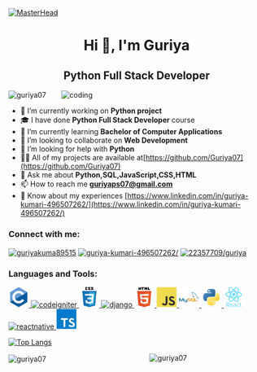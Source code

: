 [![MasterHead](https://repository-images.githubusercontent.com/588181932/e36ec678-7984-4cdd-8e4c-a3932772ff8e)](https://github.com/Guriya07)
<h1 align="center">Hi 👋, I'm Guriya</h1>
<h2 align="center">Python Full Stack Developer</h2>
<img align="right" alt="coding" width="400" src="https://user-images.githubusercontent.com/59734313/157189039-c09b3e38-9f42-42c0-ab54-14f1574190a7.gif">

<p align="left"> <img src="https://komarev.com/ghpvc/?username=guriya07&label=Profile%20views&color=0e75b6&style=flat" alt="guriya07" /> </p>

- 🔭 I’m currently working on **Python project**
- 🎓 I have done **Python Full Stack Developer** course
- 🌱 I’m currently learning **Bachelor of Computer Applications**
- 👯 I’m looking to collaborate on **Web Development**
- 🤝 I’m looking for help with **Python**
- 👨‍💻 All of my projects are available at[https://github.com/Guriya07](https://github.com/Guriya07)
- 💬 Ask me about **Python,SQL,JavaScript,CSS,HTML**
- 📫 How to reach me **guriyaps07@gmail.com**
- 📄 Know about my experiences [https://www.linkedin.com/in/guriya-kumari-496507262/](https://www.linkedin.com/in/guriya-kumari-496507262/)
<h3 align="left">Connect with me:</h3>
<p align="left">
<a href="https://twitter.com/guriyakuma89515" target="blank"><img align="center" src="https://raw.githubusercontent.com/rahuldkjain/github-profile-readme-generator/master/src/images/icons/Social/twitter.svg" alt="guriyakuma89515" height="30" width="40" /></a>
<a href="https://linkedin.com/in/guriya-kumari-496507262/" target="blank"><img align="center" src="https://raw.githubusercontent.com/rahuldkjain/github-profile-readme-generator/master/src/images/icons/Social/linked-in-alt.svg" alt="guriya-kumari-496507262/" height="30" width="40" /></a>
<a href="https://stackoverflow.com/users/22357709/guriya" target="blank"><img align="center" src="https://raw.githubusercontent.com/rahuldkjain/github-profile-readme-generator/master/src/images/icons/Social/stack-overflow.svg" alt="22357709/guriya" height="30" width="40" /></a>
</p>


<h3 align="left">Languages and Tools:</h3>
<p align="left"> <a href="https://www.cprogramming.com/" target="_blank" rel="noreferrer"> <img src="https://raw.githubusercontent.com/devicons/devicon/master/icons/c/c-original.svg" alt="c" width="40" height="40"/> </a> <a href="https://codeigniter.com" target="_blank" rel="noreferrer"> <img src="https://cdn.worldvectorlogo.com/logos/codeigniter.svg" alt="codeigniter" width="40" height="40"/> </a> <a href="https://www.w3schools.com/css/" target="_blank" rel="noreferrer"> <img src="https://raw.githubusercontent.com/devicons/devicon/master/icons/css3/css3-original-wordmark.svg" alt="css3" width="40" height="40"/> </a> <a href="https://www.djangoproject.com/" target="_blank" rel="noreferrer"> <img src="https://cdn.worldvectorlogo.com/logos/django.svg" alt="django" width="40" height="40"/> </a> <a href="https://www.w3.org/html/" target="_blank" rel="noreferrer"> <img src="https://raw.githubusercontent.com/devicons/devicon/master/icons/html5/html5-original-wordmark.svg" alt="html5" width="40" height="40"/> </a> <a href="https://developer.mozilla.org/en-US/docs/Web/JavaScript" target="_blank" rel="noreferrer"> <img src="https://raw.githubusercontent.com/devicons/devicon/master/icons/javascript/javascript-original.svg" alt="javascript" width="40" height="40"/> </a> <a href="https://www.mysql.com/" target="_blank" rel="noreferrer"> <img src="https://raw.githubusercontent.com/devicons/devicon/master/icons/mysql/mysql-original-wordmark.svg" alt="mysql" width="40" height="40"/> </a> <a href="https://www.python.org" target="_blank" rel="noreferrer"> <img src="https://raw.githubusercontent.com/devicons/devicon/master/icons/python/python-original.svg" alt="python" width="40" height="40"/> </a> <a href="https://reactjs.org/" target="_blank" rel="noreferrer"> <img src="https://raw.githubusercontent.com/devicons/devicon/master/icons/react/react-original-wordmark.svg" alt="react" width="40" height="40"/> </a> <a href="https://reactnative.dev/" target="_blank" rel="noreferrer"> <img src="https://reactnative.dev/img/header_logo.svg" alt="reactnative" width="40" height="40"/> </a> <a href="https://www.typescriptlang.org/" target="_blank" rel="noreferrer"> <img src="https://raw.githubusercontent.com/devicons/devicon/master/icons/typescript/typescript-original.svg" alt="typescript" width="40" height="40"/> </a> </p>



[![Top Langs](https://github-readme-stats.vercel.app/api/top-langs/?username=guriya07&theme=radical&layout=compact )](https://github.com/guriya07/github-readme-stats)

<p><img  align="right" width="45%" src="https://github-readme-stats.vercel.app/api?username=guriya07&show_icons=false&theme=radical&locale=en" alt="guriya07" /></p>

<p><img align="center" width="48%" src="https://github-readme-streak-stats.herokuapp.com/?user=guriya07&show_icons=false&show_icons=true&theme=radical" alt="guriya07" /></p>

